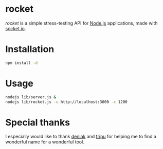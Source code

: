 
# rocket

*rocket* is a simple stress-testing API for [Node.js](http://nodejs.org/) applications, made with [socket.io](https://github.com/Automattic/socket.io).

# Installation

```bash
npm install -d
```

# Usage

```bash
nodejs lib/server.js &
nodejs lib/rocket.js -u http://localhost:3000 -c 1200
```

# Special thanks

I especially would like to thank [deniak](https://github.com/deniak) and [tripu](https://github.com/tripu) for helping me to find a wonderful name for a wonderful tool.

